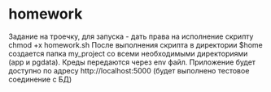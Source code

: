 # homework
Задание на троечку, для запуска - дать права на исполнение скрипту chmod +x homework.sh
После выполнения скрипта в директории $home создается папка my_project со всеми необходимыми директориями (app и pgdata). Креды передаются через env файл.
Приложение будет доступно по адресу http://localhost:5000 (будет выполнено тестовое соединение с БД)
